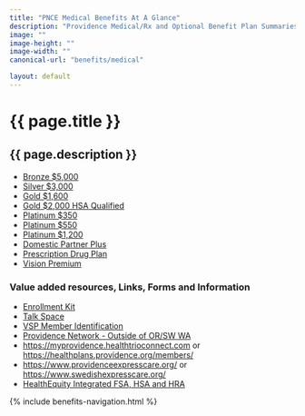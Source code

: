 ```yaml
---
title: "PNCE Medical Benefits At A Glance"
description: "Providence Medical/Rx and Optional Benefit Plan Summaries"
image: ""
image-height: ""
image-width: ""
canonical-url: "benefits/medical"

layout: default
---
```

  <div class="banner">
    <div class="color-overlay"></div>
  </div>
  <div class="container main-body">
    <div class="row">
      <div class="col-10">
        <h1>{{ page.title }}</h1>
        <h2>{{ page.description }}</h2>
        <ul>
          <li><a href="/assets/documents/2024/medical/Bronze5000.pdf">Bronze $5,000</a></li>
          <li><a href="/assets/documents/2024/medical/Silver3000.pdf">Silver $3,000</a></li>
          <li><a href="/assets/documents/2024/medical/Gold1600.pdf">Gold $1,600</a></li>
          <li><a href="/assets/documents/2024/medical/Gold2000HDHP.pdf">Gold $2,000 HSA Qualified</a></li>
          <li><a href="/assets/documents/2024/medical/Platinum350.pdf">Platinum $350</a></li>
          <li><a href="/assets/documents/2024/medical/Platinum550.pdf">Platinum $550</a></li>
          <li><a href="/assets/documents/2024/medical/Platinum1200.pdf">Platinum $1,200</a></li>
          <li><a href="/assets/documents/2024/medical/PNCEDomParPlus.pdf">Domestic Partner Plus</a></li>
          <li><a href="/assets/documents/2024/medical/PNCERXSummary.pdf">Prescription Drug Plan</a></li>
          <li><a href="/assets/documents/2022/Medical/ORLGVisionPremium.pdf">Vision Premium</a></li>
        </ul>
        <h3>Value added resources, Links, Forms and Information</h3>
        <ul>
          <li><a href="/assets/documents/2024/medical/PNCE2024PHPMemberResourceGuide.pdf">Enrollment Kit</a></li>
          <li><a href="/assets/documents/2024/medical/PHP23-012TalkSpacer.pdf">Talk Space</a></li>
          <li><a href="/assets/documents/2024/medical/VSPMemberIdentification.pdf">VSP Member Identification</a></li>
          <li><a href="/assets/documents/2024/medical/CignaIDCardFlyer_v2.pdf">Providence Network - Outside of OR/SW WA</a></li>
          <li>
            <a href="https://myprovidence.healthtrioconnect.com/" target="_blank">https://myprovidence.healthtrioconnect.com</a>
            or <a href="https://healthplans.providence.org/members/" target="_blank">https://healthplans.providence.org/members/</a>
          </li>
          <li>
            <a href="https://www.providenceexpresscare.org/" target="_blank">https://www.providenceexpresscare.org/</a>
            or <a href="https://www.swedishexpresscare.org/" target="_blank">https://www.swedishexpresscare.org/</a>
          </li>
          <li>
            <a href="https://sales.healthequity.com/providence/" target="_blank">HealthEquity Integrated FSA, HSA and
              HRA</a>
          </li>
        </ul>
      </div>
      <div class="col-2">
        {% include benefits-navigation.html %}  
      </div>
    </div>
  </div>